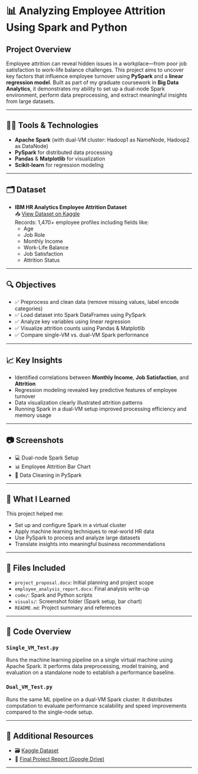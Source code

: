# 📊 Analyzing Employee Attrition Using Spark and Python

## Project Overview

Employee attrition can reveal hidden issues in a workplace—from poor job satisfaction to work-life balance challenges. This project aims to uncover key factors that influence employee turnover using **PySpark** and a **linear regression model**. Built as part of my graduate coursework in **Big Data Analytics**, it demonstrates my ability to set up a dual-node Spark environment, perform data preprocessing, and extract meaningful insights from large datasets.

---

## 👨‍💻 Tools & Technologies

- **Apache Spark** (with dual-VM cluster: Hadoop1 as NameNode, Hadoop2 as DataNode)
- **PySpark** for distributed data processing
- **Pandas** & **Matplotlib** for visualization
- **Scikit-learn** for regression modeling

---

## 🗂 Dataset

- **IBM HR Analytics Employee Attrition Dataset**  
  📥 [View Dataset on Kaggle](https://www.kaggle.com/datasets/pavansubhasht/ibm-hr-analytics-attrition-dataset)  
  Records: 1,470+ employee profiles including fields like:
  - Age
  - Job Role
  - Monthly Income
  - Work-Life Balance
  - Job Satisfaction
  - Attrition Status

---


## 🔍 Objectives

- ✅ Preprocess and clean data (remove missing values, label encode categories)
- ✅ Load dataset into Spark DataFrames using PySpark
- ✅ Analyze key variables using linear regression
- ✅ Visualize attrition counts using Pandas & Matplotlib
- ✅ Compare single-VM vs. dual-VM Spark performance

---

## 📈 Key Insights

- Identified correlations between **Monthly Income**, **Job Satisfaction**, and **Attrition**
- Regression modeling revealed key predictive features of employee turnover
- Data visualization clearly illustrated attrition patterns
- Running Spark in a dual-VM setup improved processing efficiency and memory usage

---

## 📷 Screenshots

- 💻 Dual-node Spark Setup
- 📊 Employee Attrition Bar Chart
- 🧹 Data Cleaning in PySpark

---

## 🧠 What I Learned

This project helped me:
- Set up and configure Spark in a virtual cluster
- Apply machine learning techniques to real-world HR data
- Use PySpark to process and analyze large datasets
- Translate insights into meaningful business recommendations

---

## 📂 Files Included

- `project_proposal.docx`: Initial planning and project scope
- `employee_analysis_report.docx`: Final analysis write-up
- `code/`: Spark and Python scripts
- `visuals/`: Screenshot folder (Spark setup, bar chart)
- `README.md`: Project summary and references

---

## 📂 Code Overview

### `Single_VM_Test.py`
Runs the machine learning pipeline on a single virtual machine using Apache Spark. It performs data preprocessing, model training, and evaluation on a standalone node to establish a performance baseline.

### `Dual_VM_Test.py`
Runs the same ML pipeline on a dual-VM Spark cluster. It distributes computation to evaluate performance scalability and speed improvements compared to the single-node setup.

---

## 🔗 Additional Resources

- 🗃️ [Kaggle Dataset](https://www.kaggle.com/datasets/pavansubhasht/ibm-hr-analytics-attrition-dataset)  
- 📄 [Final Project Report (Google Drive)](https://drive.google.com/file/d/1IVZsBk37MifbOHTgSiFh0dqButzFqaV9/view?usp=drive_link)

---



